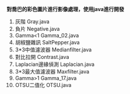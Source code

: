 **對喬巴的彩色圖片進行影像處理，使用java進行開發**    

1. 灰階 Gray.java  
2. 負片 Negative.java  
3. Gamma<1 Gamma_02.java  
4. 胡椒鹽雜訊  SaltPepper.java  
5. 3*3中值濾波器 Medianfilter.java  
6. 對比拉開 Contrast.java  
7. Laplacian邊緣偵測 Laplacian.java  
8. 3*3最大值濾波器 Maxfilter.java  
9. Gamma>1 Gamma_17.java  
10. OTSU二值化 OTSU.java  
